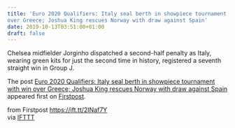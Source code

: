 ```yaml
---
title: 'Euro 2020 Qualifiers: Italy seal berth in showpiece tournament with win
over Greece; Joshua King rescues Norway with draw against Spain'
date: 2019-10-13T03:51:00+01:00
draft: false
---
```


Chelsea midfielder Jorginho dispatched a second-half penalty as Italy, wearing green kits for just the second time in history, registered a seventh straight win in Group J.

The post [Euro 2020 Qualifiers: Italy seal berth in showpiece tournament with win over Greece; Joshua King rescues Norway with draw against Spain](http://www.firstpost.com/sports/euro-2020-qualifiers-italy-seal-berth-in-showpiece-tournament-with-win-over-greece-joshua-king-rescues-norway-with-draw-against-spain-7490151.html) appeared first on [Firstpost](http://www.firstpost.com).

  
  
from Firstpost https://ift.tt/2INaf7Y  
via [IFTTT](https://ifttt.com/?ref=da&site=blogger)